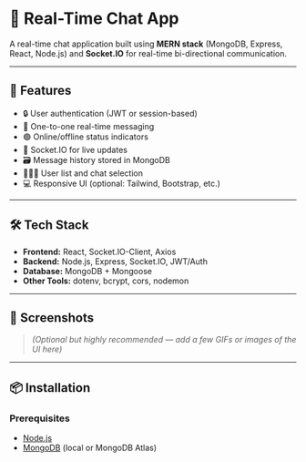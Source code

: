 # 📱 Real-Time Chat App

A real-time chat application built using **MERN stack** (MongoDB, Express, React, Node.js) and **Socket.IO** for real-time bi-directional communication.

---

## 🚀 Features

- 🔒 User authentication (JWT or session-based)
- 💬 One-to-one real-time messaging
- 🟢 Online/offline status indicators
- 📡 Socket.IO for live updates
- 🗃️ Message history stored in MongoDB
- 🧑‍🤝‍🧑 User list and chat selection
- 💻 Responsive UI (optional: Tailwind, Bootstrap, etc.)

---

## 🛠️ Tech Stack

- **Frontend:** React, Socket.IO-Client, Axios
- **Backend:** Node.js, Express, Socket.IO, JWT/Auth
- **Database:** MongoDB + Mongoose
- **Other Tools:** dotenv, bcrypt, cors, nodemon

---

## 📸 Screenshots

> _(Optional but highly recommended — add a few GIFs or images of the UI here)_

---

## 📦 Installation

### Prerequisites

- [Node.js](https://nodejs.org/)
- [MongoDB](https://www.mongodb.com/) (local or MongoDB Atlas)
